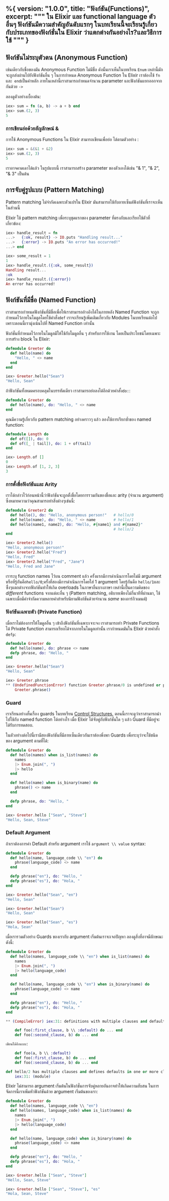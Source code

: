 %{
  version: "1.0.0",
  title: "ฟังก์ชัน(Functions)",
  excerpt: """
  ใน Elixir และ functional language ตัวอื่นๆ ฟังก์ชันมีความสำคัญอันดับแรกๆ ในบทเรียนนี้จะเรียนรู้เกี่ยวกับประเภทของฟังก์ชั่นใน Elixir ว่าแตกต่างกันอย่างไร?และวิธีการใช้
  """
}
---

## ฟังก์ชันไม่ระบุตัวตน (Anonymous Function)

เช่นเดียวกับชื่อของมัน Anonymous Function ไม่มีชื่อ ดังนั้นเราเห็นในบทเรียน `Enum` เหล่านี้มักจะถูกส่งผ่านไปยังฟังก์ชันอื่น ๆ  ในการกำหนด Anonymous Function ใน Elixir เราต้องใช้ `fn` และ` end`เป็นคำหลัก ภายในเหล่านี้เราสามารถกำหนดจำนวน parameter และฟังก์ชันแยกออกจากกันด้วย `->`

ลองดูตัวอย่างเบื้องต้น:

```elixir
iex> sum = fn (a, b) -> a + b end
iex> sum.(2, 3)
5
```

### การเขียนย่อด้วยสัญลักษณ์ &

การใช้ Anonymous Functions ใน Elixir สามารถเขียนเพื่อย่อ ได้ตามตัวอย่าง :

```elixir
iex> sum = &(&1 + &2)
iex> sum.(2, 3)
5
```

เราอาจคาดเดาได้แล้ว ในรูปแบบนี้ เราสามารถสร้าง parameter ของตัวเองได้เช่น "& 1", "& 2", "& 3" เป็นต้น

## การจับคู่รูปแบบ (Pattern Matching)

Pattern matching ไม่จำกัดเฉพาะตัวแปรใน Elixir มันสามารถใช้กับลายเซ็นต์ฟังก์ชันที่เราจะเห็นในส่วนนี้

Elixir ใช้ pattern matching เพื่อระบุชุดแรกของ parameter ที่ตรงกับและเรียกใช้ตัวที่เกี่ยวข้อง:

```elixir
iex> handle_result = fn
...>   {:ok, result} -> IO.puts "Handling result..."
...>   {:error} -> IO.puts "An error has occurred!"
...> end

iex> some_result = 1
1
iex> handle_result.({:ok, some_result})
Handling result...
:ok
iex> handle_result.({:error})
An error has occurred!
```

## ฟังก์ชันที่มีชื่อ (Named Function)

เราสามารถกำหนดฟังก์ชันที่มีชื่อเพื่อให้เราสามารถอ้างอิงได้ในภายหลัง Named Function จะถูกกำหนดไว้ภายในโมดูลโดยใช้คำสั่ง`def` เราจะเรียนรู้เพิ่มเติมเกี่ยวกับ Modules ในบทเรียนต่อไป เพราะตอนนี้เรามุ่งเน้นไปที่ Named Function เท่านั้น

ฟังก์ชั่นที่กำหนดไว้ภายในโมดูลมีให้ใช้กับโมดูลอื่น ๆ สำหรับการใช้งาน  โดยเป็นประโยชน์โดยเฉพาะการสร้าง block ใน Elixir:

```elixir
defmodule Greeter do
  def hello(name) do
    "Hello, " <> name
  end
end

iex> Greeter.hello("Sean")
"Hello, Sean"
```
 ถ้าฟังก์ชันทั้งหมดครอบคลุมในบรรทัดเดียว เราสามารถย่อลงได้อีกด้วยคำสั้ง`do:`:

```elixir
defmodule Greeter do
  def hello(name), do: "Hello, " <> name
end
```

คุณมีความรู้เกี่ยวกับ pattern matching อย่างคราวๆ แล้ว ลองใช้การเรียกซ้ำของ named function:

```elixir
defmodule Length do
  def of([]), do: 0
  def of([_ | tail]), do: 1 + of(tail)
end

iex> Length.of []
0
iex> Length.of [1, 2, 3]
3
```

### การตั้งชื่อฟังก์ชันและ Arity

เราได้กล่าวไว้ก่อนหน้านี้ว่าฟังก์ชันจะถูกตั้งชื่อโดยการรวมกันของชื่อและ arity (จำนวน argument) ซึ่งหมายความว่าคุณสามารถทำสิ่งต่างๆเช่นนี้:

```elixir
defmodule Greeter2 do
  def hello(), do: "Hello, anonymous person!"   # hello/0
  def hello(name), do: "Hello, " <> name        # hello/1
  def hello(name1, name2), do: "Hello, #{name1} and #{name2}"
                                                # hello/2
end

iex> Greeter2.hello()
"Hello, anonymous person!"
iex> Greeter2.hello("Fred")
"Hello, Fred"
iex> Greeter2.hello("Fred", "Jane")
"Hello, Fred and Jane"
```

เราระบุ function names ไว้บน comment แล้ว ครั้งแรกมีการดำเนินการโดยไม่มี argument หรือที่รู้กันคือ`hello/0`;ครั้งที่สองมีการดำเนินการโดยใส่ 1 argument โดยรู้กันคือ `hello/1`และซึ่่งๆแตกต่างจากฟังก์ชันทำให้เกิด overloads ในภาษาอื่นบางภาษา เหล่านี้เป็นความคิดของ _different_ functions จากแต่ละอื่น ๆ (Pattern matching, อธิบายเพียงไม่กี่นาทีที่ผ่านมา, ใช้เฉพาะเมื่อมีคำจำกัดความหลายคำสำหรับนิยามฟังก์ชันด้วยจำนวน _same_ ของอาร์กิวเมนต์)

### ฟังก์ชันเฉพาะตัว (Private Function)

เมื่อเราไม่ต้องการให้โมดูลอื่น ๆ เข้าถึงฟังก์ชันที่เฉพาะเจาะจง เราสามารถทำ Private Functions ได้  Private function สามารถเรียกได้จากภายในโมดูลเท่านั้น เรากำหนดมันใน Elixir ด้วยคำสั้ง `defp`:

```elixir
defmodule Greeter do
  def hello(name), do: phrase <> name
  defp phrase, do: "Hello, "
end

iex> Greeter.hello("Sean")
"Hello, Sean"

iex> Greeter.phrase
** (UndefinedFunctionError) function Greeter.phrase/0 is undefined or private
    Greeter.phrase()
```

### Guard

เราเรียนอย่างสั้นเรื่อง guards ในบทเรียน [Control Structures](/th/lessons/basics/control_structures), ตอนนี้เราจะดูว่าเราสามารถนำไปใช้กับ named function ได้อย่างไร เมื่อ Elixir ได้จับคู่กับฟังก์ชั่นใด ๆ แล้ว Guard ที่มีอยู่จะได้รับการทดสอบ.

ในตัวอย่างต่อไปนี้เรามีสองฟังก์ชันที่มีลายเซ็นเดียวกันเราต้องพึ่งพา Guards เพื่อระบุว่าจะใช้ชนิดของ argument ตามที่ได้:

```elixir
defmodule Greeter do
  def hello(names) when is_list(names) do
    names
    |> Enum.join(", ")
    |> hello
  end

  def hello(name) when is_binary(name) do
    phrase() <> name
  end

  defp phrase, do: "Hello, "
end

iex> Greeter.hello ["Sean", "Steve"]
"Hello, Sean, Steve"
```

### Default Argument

ถ้าเราต้องการค่า Default สำหรับ argument เราใช้ `argument \\ value` syntax:

```elixir
defmodule Greeter do
  def hello(name, language_code \\ "en") do
    phrase(language_code) <> name
  end

  defp phrase("en"), do: "Hello, "
  defp phrase("es"), do: "Hola, "
end

iex> Greeter.hello("Sean", "en")
"Hello, Sean"

iex> Greeter.hello("Sean")
"Hello, Sean"

iex> Greeter.hello("Sean", "es")
"Hola, Sean"
```

เมื่อเรารวมตัวอย่าง Guards ของเรากับ argument เริ่มต้นเราจะเจอปัญหา ลองดูสิ่งที่อาจมีลักษณะดังนี้:

```elixir
defmodule Greeter do
  def hello(names, language_code \\ "en") when is_list(names) do
    names
    |> Enum.join(", ")
    |> hello(language_code)
  end

  def hello(name, language_code \\ "en") when is_binary(name) do
    phrase(language_code) <> name
  end

  defp phrase("en"), do: "Hello, "
  defp phrase("es"), do: "Hola, "
end

** (CompileError) iex:31: definitions with multiple clauses and default values require a header. Instead of:

    def foo(:first_clause, b \\ :default) do ... end
    def foo(:second_clause, b) do ... end

เขียนได้อีกแบบ:

    def foo(a, b \\ :default)
    def foo(:first_clause, b) do ... end
    def foo(:second_clause, b) do ... end

def hello/2 has multiple clauses and defines defaults in one or more clauses
    iex:31: (module)
```

Elixir ไม่สามารถ argument เริ่มต้นในฟังก์ชั่นการจับคู่หลายอันอาจทำให้เกิดความสับสน ในการจัดการนี้เราเพิ่มหัวฟังก์ชันด้วย argument เริ่มต้นของเรา:

```elixir
defmodule Greeter do
  def hello(names, language_code \\ "en")
  def hello(names, language_code) when is_list(names) do
    names
    |> Enum.join(", ")
    |> hello(language_code)
  end

  def hello(name, language_code) when is_binary(name) do
    phrase(language_code) <> name
  end

  defp phrase("en"), do: "Hello, "
  defp phrase("es"), do: "Hola, "
end

iex> Greeter.hello ["Sean", "Steve"]
"Hello, Sean, Steve"

iex> Greeter.hello ["Sean", "Steve"], "es"
"Hola, Sean, Steve"
```

